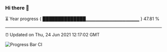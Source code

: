 ### Hi there 👋

⏳ Year progress { ██████████████▁▁▁▁▁▁▁▁▁▁▁▁▁▁▁▁ } 47.81 %

---

⏰ Updated on Thu, 24 Jun 2021 12:17:02 GMT

![Progress Bar CI](https://github.com/liununu/liununu/workflows/Progress%20Bar%20CI/badge.svg)
